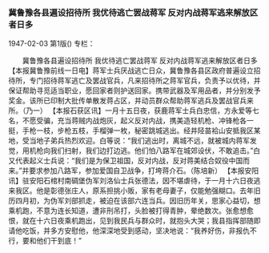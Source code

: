 ### 冀鲁豫各县遍设招待所  我优待逃亡罢战蒋军  反对内战蒋军逃来解放区者日多

1947-02-03
第1版()
专栏：

　　冀鲁豫各县遍设招待所
    我优待逃亡罢战蒋军
    反对内战蒋军逃来解放区者日多
    【本报冀鲁豫前线一日电】蒋军士兵厌战逃亡日众，冀鲁豫各县区政府普遍设立招待所，专门招待蒋军逃亡及罢战官兵，凡来招待所之蒋军官兵，负责予以优待，并保证帮助寻觅适当职业，愿回家者则护送回家。携带武器及军用品者，并分别发予奖金。该所已印制大批传单散发蒋占区，并动员群众帮助蒋军逃兵及罢战官兵来所。（乃一）
    【本报石获区讯】一月十五日夜，获鹿蒋军士兵白忠信，方永爱等七名，不愿受骗，充当蒋贼内战炮灰，起义反对内战，携美造轻机枪、冲锋枪各一挺，手枪一枝，步枪五枝，手榴弹一枚，秘密跳城逃出。经井陉苗袷山安抵我区某地，受当地子弟兵热烈欢迎。白等说：“我们逃出时，离城不远，就被城内蒋军发觉，用机枪向我们扫射，我们边打边逃。他们怕八路军在城郊设伏，不敢追击。”白又代表起义士兵说：“我们是为保卫祖国，反对内战，反对蒋美结合奴役中国而来。”并要求参加八路军，参加爱国自卫战争，打垮蒋介石。（陈培新）
    【本报安阳讯】驻安阳石棺村南碉堡伪军刘洛仙士兵张德法，因不堪虐待，于一月十六日夜逃来我区。他是彰德张庄人，原系担挑小贩，家有老母妻子，仅能勉强糊口。去年旧历四月初，为伪军刘部抓走，被迫在该部六连当兵。因旧历年关，思家心益切，想乘机跑，不意为连长知道，遭非刑吊打，头脸被打得青肿，晕绝数次。张愈想愈恨，就在十六日夜乘机跑出，见到我民兵与群众时，就抱头大哭；我县指挥部随即请他吃饭，并多方安慰他，他深深地受到感动，坚决地说：“我养好伤，非报仇不行，要和他们干到底！”
